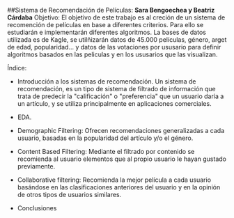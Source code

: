 ##Sistema de Recomendación de Películas:
__Sara Bengoechea y Beatriz Cárdaba__
Objetivo:
El objetivo de este trabajo es al creción de un sistema de recomención de películas en base a diferentes criterios. Para ello se estudiarán e implementarán diferentes algoritmos. La bases de datos utilizada es de Kagle, se utilñizarán datos de 45.000 películas, género, arget de edad, popularidad... y datos de las votaciones por ususario para definir algoritmos basados en las peliculas y en los ususarios que las visualizan.

Índice:

 - Introducción a los sistemas de recomendación.
 	Un sistema de recomendación, es un tipo de sistema de filtrado de información que trata de predecir la "calificación" o "preferencia" que un usuario daría a un artículo, y se utiliza principalmente en aplicaciones comerciales.
    
 - EDA.

 - Demographic Filtering:
 	Ofrecen recomendaciones generalizadas a cada usuario, basadas en la popularidad del artículo y/o el género.
 - Content Based Filtering:
	Mediante el filtrado por contenido se recomienda al usuario elementos que al propio usuario le hayan gustado previamente.
 - Collaborative filtering:
	 Recomienda la mejor película a cada usuario basándose en las clasificaciones anteriores del usuario y en la opinión de otros tipos de usuarios similares.
 - Conclusiones